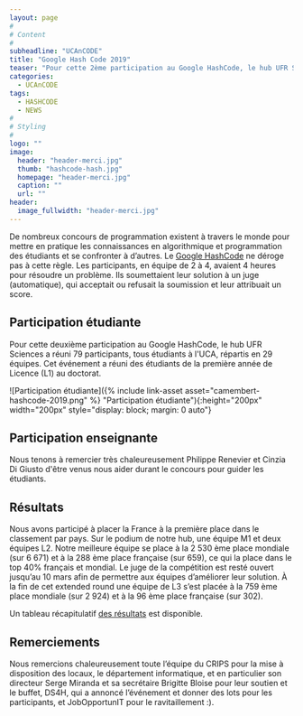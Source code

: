 ```yaml
---
layout: page
#
# Content
#
subheadline: "UCAnCODE"
title: "Google Hash Code 2019"
teaser: "Pour cette 2ème participation au Google HashCode, le hub UFR Sciences a réuni 79 participants répartis en 29 équipes qui ont contribué à placer la France à la première place dans le classement par pays."
categories:
  - UCAnCODE
tags:
  - HASHCODE
  - NEWS
#
# Styling
#
logo: ""
image:
  header: "header-merci.jpg"
  thumb: "hashcode-hash.jpg"
  homepage: "header-merci.jpg"
  caption: ""
  url: ""
header:
  image_fullwidth: "header-merci.jpg"
---
```


De nombreux concours de programmation existent à travers le monde pour mettre en pratique les connaissances en algorithmique et programmation des étudiants et se confronter à d’autres.
Le [Google HashCode](https://hashcode.withgoogle.com/hashcode_2018.html) ne déroge pas à cette règle.
Les participants, en équipe de 2 à 4, avaient 4 heures pour résoudre un problème.
Ils soumettaient leur solution à un juge (automatique), qui acceptait ou refusait la soumission et leur attribuait un score.

## Participation étudiante ##

Pour cette deuxième participation au Google HashCode, le hub UFR Sciences a réuni 79 participants, tous étudiants à l'UCA, répartis en 29 équipes.
Cet événement a réuni des étudiants de la première année de Licence (L1) au doctorat.

![Participation étudiante]({% include link-asset asset="camembert-hashcode-2019.png" %} "Participation étudiante"){:height="200px" width="200px" style="display: block; margin: 0 auto"}

## Participation enseignante ##

Nous tenons à remercier très chaleureusement Philippe Renevier et Cinzia Di Giusto d'être venus nous aider durant le concours pour guider les étudiants.

## Résultats ##

Nous avons participé à placer la France à la première place dans le classement par pays.
Sur le podium de notre hub, une équipe M1 et deux équipes L2. Notre meilleure équipe se place à la 2 530 ème place mondiale (sur 6 671) et à la 288 ème place française (sur 659), ce qui la place dans le top 40% français et mondial.
Le juge de la compétition est resté ouvert jusqu’au 10 mars afin de permettre aux équipes d’améliorer leur solution.
À la fin de cet extended round une équipe de L3 s’est placée à la 759 ème place mondiale (sur 2 924) et à la 96 ème place française (sur 302).

Un tableau récapitulatif [des résultats](https://docs.google.com/spreadsheets/d/1meQdSTC-HcDhRSE_vyAfYG0UUrWyJs6v4KUt7yidDr0/edit?usp=sharing) est disponible.

## Remerciements ##

Nous remercions chaleureusement toute l’équipe du CRIPS pour la mise à disposition des locaux, le département informatique, et en particulier son directeur Serge Miranda et sa secrétaire Brigitte Bloise pour leur soutien et le buffet, DS4H, qui a annoncé l’événement et donner des lots pour les participants, et JobOpportunIT pour le ravitaillement :).
